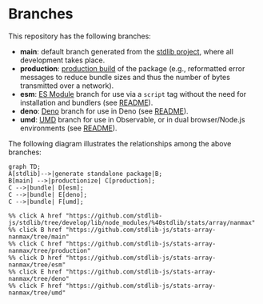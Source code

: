 <!--

@license Apache-2.0

Copyright (c) 2022 The Stdlib Authors.

Licensed under the Apache License, Version 2.0 (the "License");
you may not use this file except in compliance with the License.
You may obtain a copy of the License at

    http://www.apache.org/licenses/LICENSE-2.0

Unless required by applicable law or agreed to in writing, software
distributed under the License is distributed on an "AS IS" BASIS,
WITHOUT WARRANTIES OR CONDITIONS OF ANY KIND, either express or implied.
See the License for the specific language governing permissions and
limitations under the License.

-->

# Branches

This repository has the following branches:

-   **main**: default branch generated from the [stdlib project][stdlib-url], where all development takes place.
-   **production**: [production build][production-url] of the package (e.g., reformatted error messages to reduce bundle sizes and thus the number of bytes transmitted over a network).
-   **esm**: [ES Module][esm-url] branch for use via a `script` tag without the need for installation and bundlers (see [README][esm-readme]).
-   **deno**: [Deno][deno-url] branch for use in Deno (see [README][deno-readme]).
-   **umd**: [UMD][umd-url] branch for use in Observable, or in dual browser/Node.js environments (see [README][umd-readme]).

The following diagram illustrates the relationships among the above branches:

```mermaid
graph TD;
A[stdlib]-->|generate standalone package|B;
B[main] -->|productionize| C[production];
C -->|bundle| D[esm];
C -->|bundle| E[deno];
C -->|bundle| F[umd];

%% click A href "https://github.com/stdlib-js/stdlib/tree/develop/lib/node_modules/%40stdlib/stats/array/nanmax"
%% click B href "https://github.com/stdlib-js/stats-array-nanmax/tree/main"
%% click C href "https://github.com/stdlib-js/stats-array-nanmax/tree/production"
%% click D href "https://github.com/stdlib-js/stats-array-nanmax/tree/esm"
%% click E href "https://github.com/stdlib-js/stats-array-nanmax/tree/deno"
%% click F href "https://github.com/stdlib-js/stats-array-nanmax/tree/umd"
```

[stdlib-url]: https://github.com/stdlib-js/stdlib/tree/develop/lib/node_modules/%40stdlib/stats/array/nanmax
[production-url]: https://github.com/stdlib-js/stats-array-nanmax/tree/production
[deno-url]: https://github.com/stdlib-js/stats-array-nanmax/tree/deno
[deno-readme]: https://github.com/stdlib-js/stats-array-nanmax/blob/deno/README.md
[umd-url]: https://github.com/stdlib-js/stats-array-nanmax/tree/umd
[umd-readme]: https://github.com/stdlib-js/stats-array-nanmax/blob/umd/README.md
[esm-url]: https://github.com/stdlib-js/stats-array-nanmax/tree/esm
[esm-readme]: https://github.com/stdlib-js/stats-array-nanmax/blob/esm/README.md